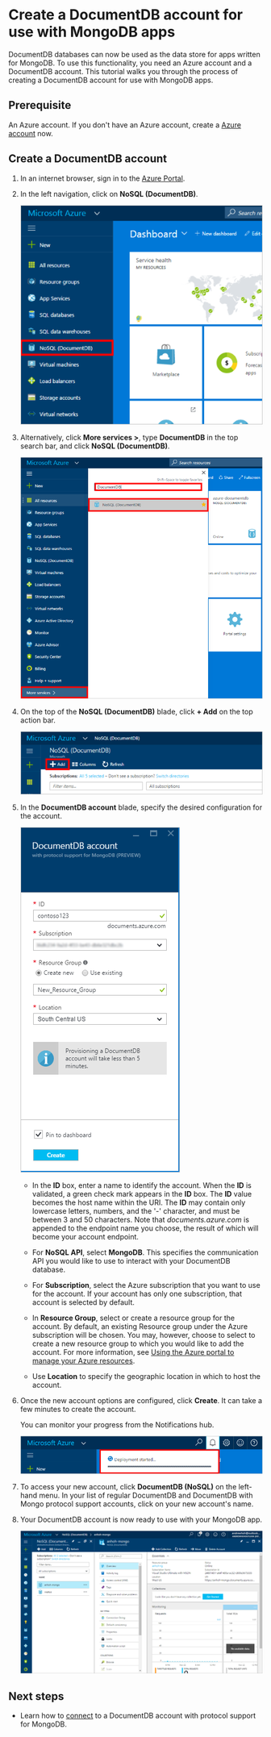 <properties
    pageTitle="Create a DocumentDB account for use with MongoDB apps | Azure"
    description="Use this tutorial to learn how to create a DocumentDB account with protocol support for MongoDB, now available for preview."
    keywords="mongodb apps, mongodb app"
    services="documentdb"
    author="AndrewHoh"
    manager="jhubbard"
    editor=""
    documentationcenter="" />
<tags
    ms.assetid="413f3ae1-a68e-43be-b0d7-fa2987644f3e"
    ms.service="documentdb"
    ms.workload="data-services"
    ms.tgt_pltfrm="na"
    ms.devlang="na"
    ms.topic="article"
    ms.date="11/24/2016"
    wacn.date=""
    ms.author="anhoh" />

# Create a DocumentDB account for use with MongoDB apps
DocumentDB databases can now be used as the data store for apps written for MongoDB. To use this functionality, you need an Azure account and a DocumentDB account. This tutorial walks you through the process of creating a DocumentDB account for use with MongoDB apps. 

## Prerequisite
An Azure account. If you don't have an Azure account, create a [Azure account](/pricing/1rmb-trial/) now.
## Create a DocumentDB account

1. In an internet browser, sign in to the [Azure Portal](https://portal.azure.cn).
2. In the left navigation, click on **NoSQL (DocumentDB)**.

    ![Screen shot of the Portal left navigation, highlighting DocumentDB NoSQL entry](./media/documentdb-create-mongodb-account/portalleftnav.png)

3. Alternatively, click **More services >**, type **DocumentDB** in the top search bar, and click **NoSQL (DocumentDB)**.

    ![Screen shot of the More services blade, searching for DocumentDB NoSQL entry](./media/documentdb-create-mongodb-account/more-services-search.PNG)

4. On the top of the **NoSQL (DocumentDB)** blade, click **+ Add** on the top action bar.

    ![Screen shot of the Add button on the DocumentDB NoSQL resource blade](./media/documentdb-create-mongodb-account/add-documentdb-account.png)

5. In the **DocumentDB account** blade, specify the desired configuration for the account.

	![Screen shot of the New DocumentDB with protocol support for MongoDB blade](./media/documentdb-create-mongodb-account/create-documentdb-mongodb-account.PNG)

    - In the **ID** box, enter a name to identify the account.  When the **ID** is validated, a green check mark appears in the **ID** box. The **ID** value becomes the host name within the URI. The **ID** may contain only lowercase letters, numbers, and the '-' character, and must be between 3 and 50 characters. Note that *documents.azure.com* is appended to the endpoint name you choose, the result of which will become your account endpoint.

    - For **NoSQL API**, select **MongoDB**. This specifies the communication API you would like to use to interact with your DocumentDB database.

    - For **Subscription**, select the Azure subscription that you want to use for the account. If your account has only one subscription, that account is selected by default.

    - In **Resource Group**, select or create a resource group for the account.  By default, an existing Resource group under the Azure subscription will be chosen.  You may, however, choose to select to create a new resource group to which you would like to add the account. For more information, see [Using the Azure portal to manage your Azure resources](/documentation/articles/resource-group-portal/).

    - Use **Location** to specify the geographic location in which to host the account.

6. Once the new account options are configured, click **Create**.  It can take a few minutes to create the account.

   You can monitor your progress from the Notifications hub.  

   ![Screen shot of the Notifications hub, showing that the DocumentDB account is being created](./media/documentdb-create-mongodb-account/create-documentdb-mongodb-deployment-status.png)  

7. To access your new account, click **DocumentDB (NoSQL)** on the left-hand menu. In your list of regular DocumentDB and DocumentDB with Mongo protocol support accounts, click on your new account's name.
8. Your DocumentDB account is now ready to use with your MongoDB app.

   ![Screen shot of the default account blade](./media/documentdb-create-mongodb-account/defaultaccountblade.png)

## Next steps
- Learn how to [connect](/documentation/articles/documentdb-connect-mongodb-account/) to a DocumentDB account with protocol support for MongoDB.
